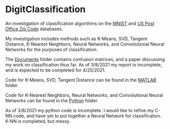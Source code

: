 # DigitClassification
An investigation of classification algorithms on the [MNIST](http://yann.lecun.com/exdb/mnist/) and [US Post Office Zip Code](https://web.stanford.edu/~hastie/StatLearnSparsity_files/DATA/zipcode.html) databases.

My investigation includes methods such as K-Means, SVD, Tangent Distance, K-Nearest Neighbors, Neural Networks, and Convolutional Neural Networks for the purposes of classification.

The [Documents](https://github.com/MarcoRSousa/DigitClassification/tree/main/Documents) folder contains confusion matrices, and a paper discussing my work on classification thus far.
As of 3/8/2021 my report is incomplete, and is expected to be completed for 4/25/2021.

Code for K-Means, SVD, Tangent Distance can be found in the [MATLAB](https://github.com/MarcoRSousa/DigitClassification/tree/main/MATLAB) folder.

Code for K-Nearest Neighbors, Neural Networks, and Convolutional Neural Networks can be found in the [Python](https://github.com/MarcoRSousa/DigitClassification/tree/main/Python) folder.

As of 3/8/2021 my python code is incomplete. I would like to refine my C-NN code, and have yet to put together a Neural Network for classification. K-NN is completed, but messy.
